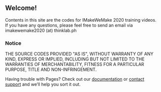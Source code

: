 ## Welcome!

Contents in this site are the codes for IMakeWeMake 2020 training videos. If you have any questions, please feel free to send an email via imakewemake2020 (at) thinklab.ph

### Notice

THE SOURCE CODES PROVIDED "AS IS", WITHOUT WARRANTY OF ANY KIND, EXPRESS OR IMPLIED, INCLUDING BUT NOT LIMITED TO THE WARRANTIES OF MERCHANTABILITY, FITNESS FOR A PARTICULAR PURPOSE, TITLE AND NON-INFRINGEMENT.

Having trouble with Pages? Check out our [documentation](https://docs.github.com/categories/github-pages-basics/) or [contact support](https://github.com/contact) and we’ll help you sort it out.
